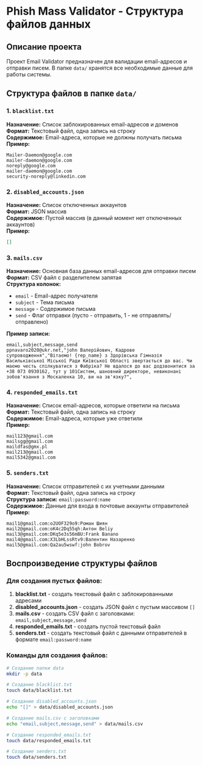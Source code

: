 # Phish Mass Validator - Структура файлов данных

## Описание проекта
Проект Email Validator предназначен для валидации email-адресов и отправки писем. В папке `data/` хранятся все необходимые данные для работы системы.

## Структура файлов в папке `data/`

### 1. `blacklist.txt`
**Назначение:** Список заблокированных email-адресов и доменов  
**Формат:** Текстовый файл, одна запись на строку  
**Содержимое:** Email-адреса, которые не должны получать письма  
**Пример:**
```
Mailer-Daemon@google.com
mailer-daemon@google.com
noreply@google.com
mailer-daemon@google.com
security-noreply@linkedin.com
```

### 2. `disabled_accounts.json`
**Назначение:** Список отключенных аккаунтов  
**Формат:** JSON массив  
**Содержимое:** Пустой массив (в данный момент нет отключенных аккаунтов)  
**Пример:**
```json
[]
```

### 3. `mails.csv`
**Назначение:** Основная база данных email-адресов для отправки писем  
**Формат:** CSV файл с разделителем запятая  
**Структура колонок:**
- `email` - Email-адрес получателя
- `subject` - Тема письма
- `message` - Содержимое письма
- `send` - Флаг отправки (пусто - отправить, 1 - не отправлять/отправлено)

**Пример записи:**
```csv
email,subject,message,send
ppnavaro2020@ukr.net,"john Валерійович, Кадрове супроводження","Вітаємо! {rep_name} з Здорівська Гімназія Васильківської Міської Ради Київської Області звертається до вас. Чи маємо честь спілкуватися з Фабріка? Не вдалося до вас додзвонитися за +38 073 0930162, тут у 101Систем, шановний директоре, невиконані зобов'язання з Москаленка 10, ви на зв'язку?",
```

### 4. `responded_emails.txt`
**Назначение:** Список email-адресов, которые ответили на письма  
**Формат:** Текстовый файл, одна запись на строку  
**Содержимое:** Email-адреса, которые уже ответили  
**Пример:**
```
mail123@gmail.com
mailsgg@gmail.com
maildfas@gmx.pl
mail213@gmail.com
mail5342@gmail.com
```

### 5. `senders.txt`
**Назначение:** Список отправителей с их учетными данными  
**Формат:** Текстовый файл, одна запись на строку  
**Структура записи:** `email:password:name`  
**Содержимое:** Данные для входа в почтовые аккаунты отправителей  
**Пример:**
```
mail1@gmail.com:o2UOF329o9:Роман Шиян
mail2@gmail.com:oK4c2Dq55qh:Антон Beliy
mail3@gmail.com:DKq5e3s56mBU:Frank Banano
mail4@gmail.com:X3LbHLssRtv9:Валентин Назаренко
mail5@gmail.com:Qa2au5wswf:john Bobrov
```

## Воспроизведение структуры файлов

### Для создания пустых файлов:

1. **blacklist.txt** - создать текстовый файл с заблокированными адресами
2. **disabled_accounts.json** - создать JSON файл с пустым массивом `[]`
3. **mails.csv** - создать CSV файл с заголовками: `email,subject,message,send`
4. **responded_emails.txt** - создать пустой текстовый файл
5. **senders.txt** - создать текстовый файл с данными отправителей в формате `email:password:name`

### Команды для создания файлов:

```bash
# Создание папки data
mkdir -p data

# Создание blacklist.txt
touch data/blacklist.txt

# Создание disabled_accounts.json
echo "[]" > data/disabled_accounts.json

# Создание mails.csv с заголовками
echo "email,subject,message,send" > data/mails.csv

# Создание responded_emails.txt
touch data/responded_emails.txt

# Создание senders.txt
touch data/senders.txt
```
